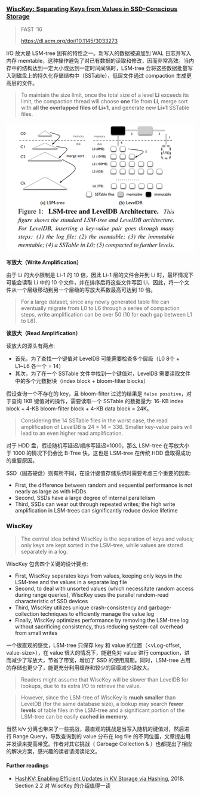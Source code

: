 ### [WiscKey: Separating Keys from Values in SSD-Conscious Storage](/assets/pdfs/WiscKey.pdf)

> FAST ’16
>
> https://dl.acm.org/doi/10.1145/3033273

I/O 放大是 LSM-tree 固有的特性之一。新写入的数据被追加到 WAL 日志并写入内存 memtable，这种操作避免了对已有数据的读取和修改，因而非常高效。当内存中的结构达到一定大小或达到一定时间间隔时，LSM-tree 会将这些数据批量写入到磁盘上的持久化存储结构中（SSTable），低层文件通过 compaction 生成更高层的文件。

> To maintain the size limit, once the total size of a level **Li** exceeds its limit, the compaction thread will choose **one** file from **Li**, merge
> sort with **all the overlapped files of Li+1**, and generate new **Li+1** SSTable files.

![Figure 1: LSM-tree and LevelDB Architecture](/assets/images/wisckey_lsmtree_leveldb.png)

**写放大（Write Amplification）**

由于 Li 的大小限制是 Li-1 的 10 倍，因此 Li-1 层的文件合并到 Li 时，最坏情况下可能会读取 Li 中的 10 个文件，并在排序后将这些文件写回 Li，因此，将一个文件从一个层级移动到另一个层级的写放大系数最高可达到 10 倍。

> For a large dataset, since any newly generated table file can eventually migrate from L0 to L6 through a series of compaction steps, write amplification
> can be over 50 (10 for each gap between L1 to L6).

**读放大（Read Amplification）**

读放大的源头有两点:

- 首先，为了查找一个键值对 LevelDB 可能需要检查多个层级（L0 8个 + L1~L6 各一个 = 14）
- 其次，为了在一个 SSTable 文件中找到一个键值对，LevelDB 需要读取文件中的多个元数据块（index block + bloom-filter blocks）

假设查询一个不存在的 key，且 bloom-filter 过滤的结果是 `false positive`，对于查询 1KB 键值对的操作，需要读取一个 SSTable 的数据量为: 16-KB index block + 4-KB bloom-filter block + 4-KB data block = 24K。

> Considering the 14 SSTable files in the worst case, the read amplification of LevelDB is 24 × 14 = 336. Smaller key-value pairs will lead to an even higher read amplification.

对于 HDD 盘，假设随机写延迟/顺序写延迟=1000，那么 LSM-tree 在写放大小于 1000 的情况下仍会比 B-Tree 快。这也是 LSM-tree 在传统 HDD 盘取得成功的重要原因。

SSD（固态硬盘）则有所不同，在设计键值存储系统时需要考虑三个重要的因素:

- First, the difference between random and sequential performance is not nearly as large as with HDDs
- Second, SSDs have a large degree of internal parallelism
- Third, SSDs can wear out through repeated writes; the high write amplification in LSM-trees can significantly reduce device lifetime

### WiscKey

>  The central idea behind WiscKey is the separation of keys and values; only keys are kept sorted in the LSM-tree, while values are stored separately in a log.

WiscKey 包含四个关键的设计要点:

- First, WiscKey separates keys from values, keeping only keys in the LSM-tree and the values in a separate log file
- Second, to deal with unsorted values (which necessitate random access during range queries), WiscKey uses the parallel random-read characteristic of SSD devices
- Third, WiscKey utilizes unique crash-consistency and garbage-collection techniques to efficiently manage the value log
- Finally, WiscKey optimizes performance by removing the LSM-tree log without sacrificing consistency, thus reducing system-call overhead from small writes

一个很直观的感觉，LSM-tree 只保存 key 和 value 的位置（<vLog-offset, value-size>），在 value 很大的情况下，能避免对 value 进行 compaction，进而减少了写放大，节省了带宽，增加了 SSD 的使用周期。同时，LSM-tree 占用的存储也更少了，能更充分利用缓存和较少的层级减少读放大。

> Readers might assume that WiscKey will be slower than LevelDB for lookups, due to its extra I/O to retrieve the value.

> However, since the LSM-tree of WiscKey is **much smaller** than LevelDB (for the same database size), a lookup may search **fewer levels** of table
> files in the LSM-tree and a significant portion of the LSM-tree can be easily **cached in memory**.

当然 k/v 分离也带来了一些挑战，最直观的挑战是当写入随机的键值对，然后进行 Range Query，导致查询到的 value 分布在 log file 的不同位置，文章提出用并发读来提高带宽。作者对其它挑战（ Garbage Collection & ）也都提出了相应的解决方案，感兴趣的读者请阅读论文。


#### Further readings

- [HashKV: Enabling Efficient Updates in KV Storage via Hashing](/assets/pdfs/hashkv-atc18.pdf), 2018. Section 2.2 对 WiscKey 的介绍值得一读
